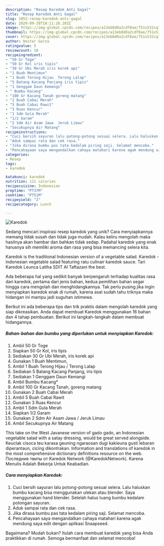 ```yaml
---
description: "Resep Karedok Anti Gagal"
title: "Resep Karedok Anti Gagal"
slug: 1052-resep-karedok-anti-gagal
date: 2020-09-28T18:11:28.283Z
image: https://img-global.cpcdn.com/recipes/a13eb8d0a2cdf8ae/751x532cq70/karedok-foto-resep-utama.jpg
thumbnail: https://img-global.cpcdn.com/recipes/a13eb8d0a2cdf8ae/751x532cq70/karedok-foto-resep-utama.jpg
cover: https://img-global.cpcdn.com/recipes/a13eb8d0a2cdf8ae/751x532cq70/karedok-foto-resep-utama.jpg
author: Hester Garza
ratingvalue: 5
reviewcount: 10
recipeingredient:
- "50 Gr Toge"
- "50 Gr Kol iris tipis"
- "30 Gr Ubi Merah iris korek api"
- "1 Buah Mentimun"
- "1 Buah Terong Hijau  Terong Lalap"
- "5 Batang Kacang Panjang iris tipis"
- "1 Genggam Daun Kemangi"
- " Bumbu Kacang"
- "100 Gr Kacang Tanah goreng matang"
- "2 Buah Cabai Merah"
- "5 Buah Cabai Rawit"
- "3 Ruas Kencur"
- "1 Sdm Gula Merah"
- "1/2 Garam"
- "2 Sdm Air Asam Jawa  Jeruk Limau"
- "Secukupnya Air Matang"
recipeinstructions:
- "Cuci bersih sayuran lalu potong-potong sesuai selera. Lalu haluskan bumbu kacang bisa menggunakan ulekan atau blender. Saya menggunakan hand blender. Setelah halus tuang bumbu kedalam potongan sayuran."
- "Aduk sampai rata dan cek rasa."
- "Jika dirasa bumbu pas tata kedalam piring saji. Selamat mencoba."
- "Pencahayaan saya mengandalkan cahaya matahari karena agak mendung saya edit dengan aplikasi Snaapseed."
categories:
- Resep
tags:
- karedok

katakunci: karedok 
nutrition: 111 calories
recipecuisine: Indonesian
preptime: "PT37M"
cooktime: "PT51M"
recipeyield: "2"
recipecategory: Lunch

---
```



![Karedok](https://img-global.cpcdn.com/recipes/a13eb8d0a2cdf8ae/751x532cq70/karedok-foto-resep-utama.jpg)

Sedang mencari inspirasi resep karedok yang unik? Cara menyiapkannya memang tidak susah dan tidak juga mudah. Kalau keliru mengolah maka hasilnya akan hambar dan bahkan tidak sedap. Padahal karedok yang enak harusnya sih memiliki aroma dan rasa yang bisa memancing selera kita.

Karedok is the traditional Indonesian version of a vegetable salad. Karedok - indonesian vegetable salad featuring ratu culinair karedok sauce. Tari Karedok Leunca Latiha SDIT Al Taftazani the best.

Ada beberapa hal yang sedikit banyak berpengaruh terhadap kualitas rasa dari karedok, pertama dari jenis bahan, kedua pemilihan bahan segar hingga cara mengolah dan menghidangkannya. Tak perlu pusing jika ingin menyiapkan karedok enak di rumah, karena asal sudah tahu triknya maka hidangan ini mampu jadi suguhan istimewa.


Berikut ini ada beberapa tips dan trik praktis dalam mengolah karedok yang siap dikreasikan. Anda dapat membuat Karedok menggunakan 16 bahan dan 4 tahap pembuatan. Berikut ini langkah-langkah dalam membuat hidangannya.

<!--inarticleads1-->

##### Bahan-bahan dan bumbu yang diperlukan untuk menyiapkan Karedok:

1. Ambil 50 Gr Toge
1. Siapkan 50 Gr Kol, iris tipis
1. Sediakan 30 Gr Ubi Merah, iris korek api
1. Gunakan 1 Buah Mentimun,
1. Ambil 1 Buah Terong Hijau / Terong Lalap
1. Sediakan 5 Batang Kacang Panjang, iris tipis
1. Sediakan 1 Genggam Daun Kemangi
1. Ambil  Bumbu Kacang*
1. Ambil 100 Gr Kacang Tanah, goreng matang
1. Gunakan 2 Buah Cabai Merah
1. Ambil 5 Buah Cabai Rawit
1. Gunakan 3 Ruas Kencur
1. Ambil 1 Sdm Gula Merah
1. Siapkan 1/2 Garam
1. Gunakan 2 Sdm Air Asam Jawa / Jeruk Limau
1. Ambil Secukupnya Air Matang


This take on the West Javanese version of gado gado, an Indonesian vegetable salad with a satay dressing, would be great served alongside. Keuclak cisoca teu karasa geuning ngaraosan dugi kakieuna gusti lebaran diperantaun, cicing dikontrakan. Information and translations of karedok in the most comprehensive dictionary definitions resource on the web. Последние твиты от Karedok Network (@KaredokNetwork). Karena Menulis Adalah Bekerja Untuk Keabadian. 

<!--inarticleads2-->

##### Cara menyiapkan Karedok:

1. Cuci bersih sayuran lalu potong-potong sesuai selera. Lalu haluskan bumbu kacang bisa menggunakan ulekan atau blender. Saya menggunakan hand blender. Setelah halus tuang bumbu kedalam potongan sayuran.
1. Aduk sampai rata dan cek rasa.
1. Jika dirasa bumbu pas tata kedalam piring saji. Selamat mencoba.
1. Pencahayaan saya mengandalkan cahaya matahari karena agak mendung saya edit dengan aplikasi Snaapseed.




Bagaimana? Mudah bukan? Itulah cara membuat karedok yang bisa Anda praktikkan di rumah. Semoga bermanfaat dan selamat mencoba!
